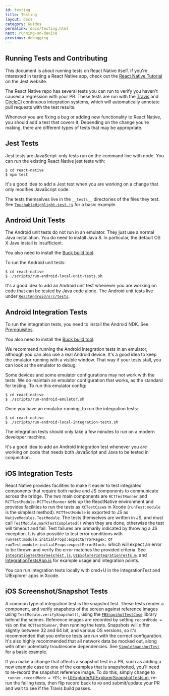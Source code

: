 ```yaml
---
id: testing
title: Testing
layout: docs
category: Guides
permalink: docs/testing.html
next: running-on-device
previous: debugging
---
```


## Running Tests and Contributing

This document is about running tests on React Native itself. If you're interested in testing a React Native app, check out the [React Native Tutorial](http://facebook.github.io/jest/docs/tutorial-react-native.html) on the Jest website.

The React Native repo has several tests you can run to verify you haven't caused a regression with your PR.  These tests are run with the [Travis](http://docs.travis-ci.com/) and [CircleCI](https://circleci.com/) continuous integration systems, which will automatically annotate pull requests with the test results.

Whenever you are fixing a bug or adding new functionality to React Native, you should add a test that covers it. Depending on the change you're making, there are different types of tests that may be appropriate.

## Jest Tests

Jest tests are JavaScript-only tests run on the command line with node. You can run the existing React Native jest tests with:

    $ cd react-native
    $ npm test

It's a good idea to add a Jest test when you are working on a change that only modifies JavaScript code.

The tests themselves live in the `__tests__` directories of the files they test.  See [`TouchableHighlight-test.js`](https://github.com/facebook/react-native/blob/master/Libraries/Components/Touchable/__tests__/TouchableHighlight-test.js) for a basic example.

## Android Unit Tests

The Android unit tests do not run in an emulator. They just use a normal Java installation. You do need to install Java 8. In particular, the default OS X Java install is insufficient.

You also need to install the [Buck build tool](https://buckbuild.com/setup/install.html).

To run the Android unit tests:

    $ cd react-native
    $ ./scripts/run-android-local-unit-tests.sh

It's a good idea to add an Android unit test whenever you are working on code that can be tested by Java code alone. The Android unit tests live under [`ReactAndroid/src/tests`](https://github.com/facebook/react-native/tree/master/ReactAndroid/src/test/java/com/facebook/react).

## Android Integration Tests

To run the integration tests, you need to install the Android NDK. See [Prerequisites](/react-native/docs/android-building-from-source.html#prerequisites).

You also need to install the [Buck build tool](https://buckbuild.com/setup/install.html).

We recommend running the Android integration tests in an emulator, although you can also use a real Android device. It's a good idea to keep the emulator running with a visible window. That way if your tests stall, you can look at the emulator to debug.

Some devices and some emulator configurations may not work with the tests. We do maintain an emulator configuration that works, as the standard for testing. To run this emulator config:

    $ cd react-native
    $ ./scripts/run-android-emulator.sh

Once you have an emulator running, to run the integration tests:

    $ cd react-native
    $ ./scripts/run-android-local-integration-tests.sh

The integration tests should only take a few minutes to run on a modern developer machine.

It's a good idea to add an Android integration test whenever you are working on code that needs both JavaScript and Java to be tested in conjunction. 

## iOS Integration Tests

React Native provides facilities to make it easier to test integrated components that require both native and JS components to communicate across the bridge.  The two main components are `RCTTestRunner` and `RCTTestModule`.  `RCTTestRunner` sets up the ReactNative environment and provides facilities to run the tests as `XCTestCase`s in Xcode (`runTest:module` is the simplest method).  `RCTTestModule` is exported to JS as `NativeModules.TestModule`.  The tests themselves are written in JS, and must call `TestModule.markTestCompleted()` when they are done, otherwise the test will timeout and fail.  Test failures are primarily indicated by throwing a JS exception.  It is also possible to test error conditions with `runTest:module:initialProps:expectErrorRegex:` or `runTest:module:initialProps:expectErrorBlock:` which will expect an error to be thrown and verify the error matches the provided criteria.  See [`IntegrationTestHarnessTest.js`](https://github.com/facebook/react-native/blob/master/IntegrationTests/IntegrationTestHarnessTest.js), [`UIExplorerIntegrationTests.m`](https://github.com/facebook/react-native/blob/master/Examples/UIExplorer/UIExplorerIntegrationTests/UIExplorerIntegrationTests.m), and [IntegrationTestsApp.js](https://github.com/facebook/react-native/blob/master/IntegrationTests/IntegrationTestsApp.js) for example usage and integration points.

You can run integration tests locally with cmd+U in the IntegrationTest and UIExplorer apps in Xcode.

## iOS Screenshot/Snapshot Tests

A common type of integration test is the snapshot test.  These tests render a component, and verify snapshots of the screen against reference images using `TestModule.verifySnapshot()`, using the [`FBSnapshotTestCase`](https://github.com/facebook/ios-snapshot-test-case) library behind the scenes.  Reference images are recorded by setting `recordMode = YES` on the `RCTTestRunner`, then running the tests.  Snapshots will differ slightly between 32 and 64 bit, and various OS versions, so it's recommended that you enforce tests are run with the correct configuration.  It's also highly recommended that all network data be mocked out, along with other potentially troublesome dependencies.  See [`SimpleSnapshotTest`](https://github.com/facebook/react-native/blob/master/IntegrationTests/SimpleSnapshotTest.js) for a basic example.

If you make a change that affects a snapshot test in a PR, such as adding a new example case to one of the examples that is snapshotted, you'll need to re-record the snapshot reference image.  To do this, simply change to `_runner.recordMode = YES;` in [UIExplorer/UIExplorerSnapshotTests.m](https://github.com/facebook/react-native/blob/master/Examples/UIExplorer/UIExplorerIntegrationTests/UIExplorerSnapshotTests.m#L42), re-run the failing tests, then flip record back to `NO` and submit/update your PR and wait to see if the Travis build passes.
